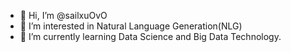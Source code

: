 - 👋 Hi, I’m @sailxuOvO
- 👀 I’m interested in Natural Language Generation(NLG)
- 🌱 I’m currently learning Data Science and Big Data Technology.

<!---
sailxuOvO/sailxuOvO is a ✨ special ✨ repository because its `README.md` (this file) appears on your GitHub profile.
You can click the Preview link to take a look at your changes.
--->
